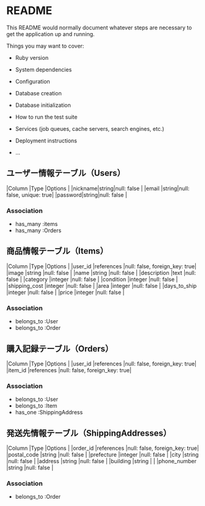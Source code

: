 # README

This README would normally document whatever steps are necessary to get the
application up and running.

Things you may want to cover:

* Ruby version

* System dependencies

* Configuration

* Database creation

* Database initialization

* How to run the test suite

* Services (job queues, cache servers, search engines, etc.)

* Deployment instructions

* ...

## ユーザー情報テーブル（Users）
|Column  |Type  |Options                  |
|nickname|string|null: false              |
|email   |string|null: false, unique: true|
|password|string|null: false              |

### Association
- has_many :items
- has_many :Orders

## 商品情報テーブル（Items）
|Column         |Type       |Options                       |
|user_id	      |references	|null: false, foreign_key: true|
|image	        |string 	  |null: false                   |
|name	          |string  	  |null: false                   |
|description	  |text	      |null: false                   |
|category	      |integer	  |null: false                   |
|condition	    |integer	  |null: false                   |
|shipping_cost	|integer	  |null: false                   |
|area	          |integer	  |null: false                   |
|days_to_ship 	|integer	  |null: false                   |
|price	        |integer	  |null: false                   |

### Association
- belongs_to :User
- belongs_to :Order

## 購入記録テーブル（Orders）
|Column   |Type       |Options                       |
|user_id	|references	|null: false, foreign_key: true|
|item_id	|references	|null: false, foreign_key: true|

### Association
- belongs_to :User
- belongs_to :Item
- has_one :ShippingAddress

## 発送先情報テーブル（ShippingAddresses）
|Column       |Type       |Options                       |
|order_id	    |references	|null: false, foreign_key: true|
|postal_code	|string	    |null: false                   |
|prefecture 	|integer	  |null: false                   |
|city	        |string	    |null: false                   |
|address      |string	    |null: false                   |
|building     |string	    |                              |
|phone_number	|string	    |null: false                   |

### Association
- belongs_to :Order